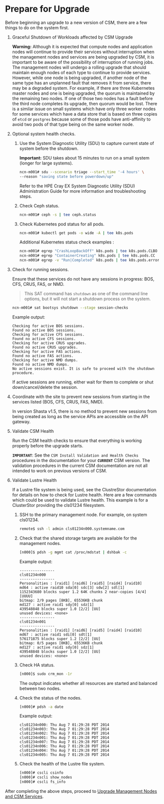 # Prepare for Upgrade

Before beginning an upgrade to a new version of CSM, there are a few things to do on the system first.

1. Graceful Shutdown of Workloads affected by CSM Upgrade

   **Warning:** Although it is expected that compute nodes and application nodes will continue to provide their services
   without interruption when the management nodes and services are being upgraded by CSM, it is important to
   be aware of the possibility of interruption of running jobs. The management nodes will undergo a rolling upgrade
   that should maintain enough nodes of each type to continue to provide services. However, while one node is being upgraded,
   if another node of the same type has an unplanned fault that removes it from service, there may be a degraded system. For
   example, if there are three Kubernetes master nodes and one is being upgraded, the quorum is maintained by the remaining
   two nodes. If one of those two nodes has a fault before the third node completes its upgrade, then quorum would be lost.
   There is a similar issue on small systems which have only three worker nodes for some services which have a data store that
   is based on three copies of `etcd` or `postgres` because some of those pods have anti-affinity to avoid two pods of that type
   being on the same worker node.

1. Optional system health checks.

    1. Use the System Diagnostic Utility (SDU) to capture current state of system before the shutdown.

        **Important:** SDU takes about 15 minutes to run on a small system \(longer for large systems\).

        ```bash
        ncn-m001# sdu --scenario triage --start_time '-4 hours' \
        --reason "saving state before powerdown/up"
        ```
        Refer to the HPE Cray EX System Diagnostic Utility (SDU) Administration Guide for more information and troubleshooting steps.

    1. Check Ceph status.

        ```bash
        ncn-m001# ceph -s | tee ceph.status
        ```

    1. Check Kubernetes pod status for all pods.

        ```bash
        ncn-m001# kubectl get pods -o wide -A | tee k8s.pods
        ```

        Additional Kubernetes status check examples :

        ```bash
        ncn-m001# egrep "CrashLoopBackOff" k8s.pods | tee k8s.pods.CLBO
        ncn-m001# egrep "ContainerCreating" k8s.pods | tee k8s.pods.CC
        ncn-m001# egrep -v "Run|Completed" k8s.pods | tee k8s.pods.errors
        ```

1. Check for running sessions.

    Ensure that these services do not have any sessions in progress: BOS, CFS, CRUS, FAS, or NMD.
    > This SAT command has `shutdown` as one of the command line options, but it will not start a shutdown process on the system.

    ```bash
    ncn-m001# sat bootsys shutdown --stage session-checks
    ```
    
    Example output:
    ```text
    Checking for active BOS sessions.
    Found no active BOS sessions.
    Checking for active CFS sessions.
    Found no active CFS sessions.
    Checking for active CRUS upgrades.
    Found no active CRUS upgrades.
    Checking for active FAS actions.
    Found no active FAS actions.
    Checking for active NMD dumps.
    Found no active NMD dumps.
    No active sessions exist. It is safe to proceed with the shutdown procedure.
    ```

    If active sessions are running, either wait for them to complete or shut down/cancel/delete the session.

1. Coordinate with the site to prevent new sessions from starting in the services listed (BOS, CFS, CRUS, FAS, NMD).

    In version Shasta v1.5, there is no method to prevent new sessions from being created as long as the service APIs are accessible on the API gateway.


1. Validate CSM Health

   Run the CSM health checks to ensure that everything is working properly before the upgrade starts.

   **`IMPORTANT`**: See the `CSM Install Validation and Health Checks` procedures in the documentation for your **`CURRENT`** CSM version. The validation procedures in the current CSM documentation are not all intended to work on previous versions of CSM.

1. Validate Lustre Health

   If a Lustre file system is being used, see the ClustreStor documentation for details on how to check
   for Lustre health. Here are a few commands which could be used to validate Lustre health. This example
   is for a ClusterStor providing the cls01234 filesystem.

   1. SSH to the primary management node.
      For example, on system cls01234.

      ```bash
      remote$ ssh -l admin cls01234n000.systemname.com
      ```

   1. Check that the shared storage targets are available for the management nodes.

      ```bash
      [n000]$ pdsh -g mgmt cat /proc/mdstat | dshbak -c
      ```
      
      Example output:
      ```text
      ----------------
      cls01234n000
      ----------------
      Personalities : [raid1] [raid6] [raid5] [raid4] [raid10]
      md64 : active raid10 sda[0] sdc[3] sdw[2] sdl[1]
      1152343680 blocks super 1.2 64K chunks 2 near-copies [4/4] [UUUU]
      bitmap: 2/9 pages [8KB], 65536KB chunk
      md127 : active raid1 sdy[0] sdz[1]
      439548848 blocks super 1.0 [2/2] [UU]
      unused devices: <none>
      ----------------
      cls01234n001
      ----------------
      Personalities : [raid1] [raid6] [raid5] [raid4] [raid10]
      md67 : active raid1 sdi[0] sdt[1]
      576171875 blocks super 1.2 [2/2] [UU]
      bitmap: 0/5 pages [0KB], 65536KB chunk
      md127 : active raid1 sdy[0] sdz[1]
      439548848 blocks super 1.0 [2/2] [UU]
      unused devices: <none>
      ```

   1. Check HA status.

      ```bash
      [n000]$ sudo crm_mon -1r
      ```

      The output indicates whether all resources are started and balanced between two nodes.

   1. Check the status of the nodes.

      ```bash
      [n000]# pdsh -a date
      ```
      
      Example output:
      ```text
      cls01234n000: Thu Aug 7 01:29:28 PDT 2014
      cls01234n003: Thu Aug 7 01:29:28 PDT 2014
      cls01234n002: Thu Aug 7 01:29:28 PDT 2014
      cls01234n001: Thu Aug 7 01:29:28 PDT 2014
      cls01234n007: Thu Aug 7 01:29:28 PDT 2014
      cls01234n006: Thu Aug 7 01:29:28 PDT 2014
      cls01234n004: Thu Aug 7 01:29:28 PDT 2014
      cls01234n005: Thu Aug 7 01:29:28 PDT 2014
      ```

   1. Check the health of the Lustre file system.

      ```bash
      [n000]# cscli csinfo
      [n000]# cscli show_nodes
      [n000]# cscli fs_info
      ```

After completing the above steps, proceed to [Upgrade Management Nodes and CSM Services](index.md#upgrade_management_nodes_csm_services).
